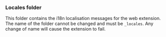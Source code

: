 ### Locales folder

This folder contains the i18n localisation messages for the web extension. The name of the folder cannot be changed and must be `_locales`. Any change of name will cause the extension to fail.

